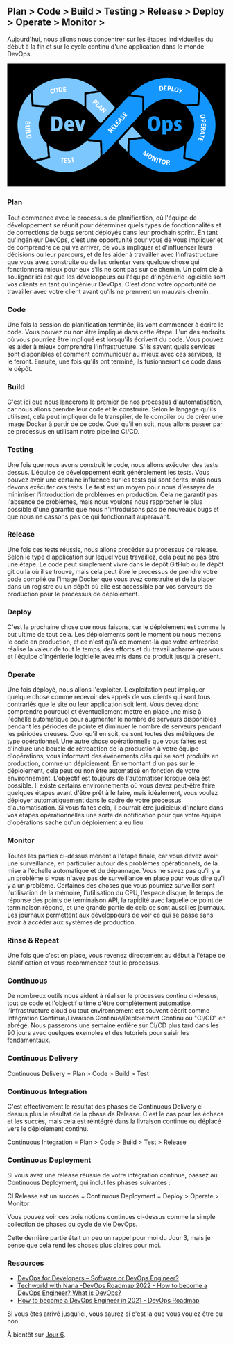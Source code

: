 ## Plan > Code > Build > Testing > Release > Deploy > Operate > Monitor >

Aujourd'hui, nous allons nous concentrer sur les étapes individuelles du début à la fin et sur le cycle continu d'une application dans le monde DevOps.

![DevOps](Images/Day5_DevOps8.png)

### Plan

Tout commence avec le processus de planification, où l'équipe de développement se réunit pour déterminer quels types de fonctionnalités et de corrections de bugs seront déployés dans leur prochain sprint. En tant qu'ingénieur DevOps, c'est une opportunité pour vous de vous impliquer et de comprendre ce qui va arriver, de vous impliquer et d'influencer leurs décisions ou leur parcours, et de les aider à travailler avec l'infrastructure que vous avez construite ou de les orienter vers quelque chose qui fonctionnera mieux pour eux s'ils ne sont pas sur ce chemin. Un point clé à souligner ici est que les développeurs ou l'équipe d'ingénierie logicielle sont vos clients en tant qu'ingénieur DevOps. C'est donc votre opportunité de travailler avec votre client avant qu'ils ne prennent un mauvais chemin.

### Code

Une fois la session de planification terminée, ils vont commencer à écrire le code. Vous pouvez ou non être impliqué dans cette étape. L'un des endroits où vous pourriez être impliqué est lorsqu'ils écrivent du code. Vous pouvez les aider à mieux comprendre l'infrastructure. S'ils savent quels services sont disponibles et comment communiquer au mieux avec ces services, ils le feront. Ensuite, une fois qu'ils ont terminé, ils fusionneront ce code dans le dépôt.

### Build

C'est ici que nous lancerons le premier de nos processus d'automatisation, car nous allons prendre leur code et le construire. Selon le langage qu'ils utilisent, cela peut impliquer de le transpiler, de le compiler ou de créer une image Docker à partir de ce code. Quoi qu'il en soit, nous allons passer par ce processus en utilisant notre pipeline CI/CD.

### Testing

Une fois que nous avons construit le code, nous allons exécuter des tests dessus. L'équipe de développement écrit généralement les tests. Vous pouvez avoir une certaine influence sur les tests qui sont écrits, mais nous devons exécuter ces tests. Le test est un moyen pour nous d'essayer de minimiser l'introduction de problèmes en production. Cela ne garantit pas l'absence de problèmes, mais nous voulons nous rapprocher le plus possible d'une garantie que nous n'introduisons pas de nouveaux bugs et que nous ne cassons pas ce qui fonctionnait auparavant.

### Release

Une fois ces tests réussis, nous allons procéder au processus de release. Selon le type d'application sur lequel vous travaillez, cela peut ne pas être une étape. Le code peut simplement vivre dans le dépôt GitHub ou le dépôt git ou là où il se trouve, mais cela peut être le processus de prendre votre code compilé ou l'image Docker que vous avez construite et de la placer dans un registre ou un dépôt où elle est accessible par vos serveurs de production pour le processus de déploiement.

### Deploy

C'est la prochaine chose que nous faisons, car le déploiement est comme le but ultime de tout cela. Les déploiements sont le moment où nous mettons le code en production, et ce n'est qu'à ce moment-là que votre entreprise réalise la valeur de tout le temps, des efforts et du travail acharné que vous et l'équipe d'ingénierie logicielle avez mis dans ce produit jusqu'à présent.

### Operate

Une fois déployé, nous allons l'exploiter. L'exploitation peut impliquer quelque chose comme recevoir des appels de vos clients qui sont tous contrariés que le site ou leur application soit lent. Vous devez donc comprendre pourquoi et éventuellement mettre en place une mise à l'échelle automatique pour augmenter le nombre de serveurs disponibles pendant les périodes de pointe et diminuer le nombre de serveurs pendant les périodes creuses. Quoi qu'il en soit, ce sont toutes des métriques de type opérationnel. Une autre chose opérationnelle que vous faites est d'inclure une boucle de rétroaction de la production à votre équipe d'opérations, vous informant des événements clés qui se sont produits en production, comme un déploiement. En remontant d'un pas sur le déploiement, cela peut ou non être automatisé en fonction de votre environnement. L'objectif est toujours de l'automatiser lorsque cela est possible. Il existe certains environnements où vous devez peut-être faire quelques étapes avant d'être prêt à le faire, mais idéalement, vous voulez déployer automatiquement dans le cadre de votre processus d'automatisation. Si vous faites cela, il pourrait être judicieux d'inclure dans vos étapes opérationnelles une sorte de notification pour que votre équipe d'opérations sache qu'un déploiement a eu lieu.

### Monitor

Toutes les parties ci-dessus mènent à l'étape finale, car vous devez avoir une surveillance, en particulier autour des problèmes opérationnels, de la mise à l'échelle automatique et du dépannage. Vous ne savez pas qu'il y a un problème si vous n'avez pas de surveillance en place pour vous dire qu'il y a un problème. Certaines des choses que vous pourriez surveiller sont l'utilisation de la mémoire, l'utilisation du CPU, l'espace disque, le temps de réponse des points de terminaison API, la rapidité avec laquelle ce point de terminaison répond, et une grande partie de cela ce sont aussi les journaux. Les journaux permettent aux développeurs de voir ce qui se passe sans avoir à accéder aux systèmes de production.

### Rinse & Repeat

Une fois que c'est en place, vous revenez directement au début à l'étape de planification et vous recommencez tout le processus.

### Continuous

De nombreux outils nous aident à réaliser le processus continu ci-dessus, tout ce code et l'objectif ultime d'être complètement automatisé, l'infrastructure cloud ou tout environnement est souvent décrit comme Intégration Continue/Livraison Continue/Déploiement Continu ou "CI/CD" en abrégé. Nous passerons une semaine entière sur CI/CD plus tard dans les 90 jours avec quelques exemples et des tutoriels pour saisir les fondamentaux.

### Continuous Delivery

Continuous Delivery = Plan > Code > Build > Test

### Continuous Integration

C'est effectivement le résultat des phases de Continuous Delivery ci-dessus plus le résultat de la phase de Release. C'est le cas pour les échecs et les succès, mais cela est réintégré dans la livraison continue ou déplacé vers le déploiement continu.

Continuous Integration = Plan > Code > Build > Test > Release

### Continuous Deployment

Si vous avez une release réussie de votre intégration continue, passez au Continuous Deployment, qui inclut les phases suivantes :

CI Release est un succès = Continuous Deployment = Deploy > Operate > Monitor

Vous pouvez voir ces trois notions continues ci-dessus comme la simple collection de phases du cycle de vie DevOps.

Cette dernière partie était un peu un rappel pour moi du Jour 3, mais je pense que cela rend les choses plus claires pour moi.

### Resources

- [DevOps for Developers – Software or DevOps Engineer?](https://www.youtube.com/watch?v=a0-uE3rOyeU)
- [Techworld with Nana -DevOps Roadmap 2022 - How to become a DevOps Engineer? What is DevOps?](https://www.youtube.com/watch?v=9pZ2xmsSDdo&t=125s)
- [How to become a DevOps Engineer in 2021 - DevOps Roadmap](https://www.youtube.com/watch?v=5pxbp6FyTfk)

Si vous êtes arrivé jusqu'ici, vous saurez si c'est là que vous voulez être ou non.

À bientôt sur [Jour 6](day06.md).